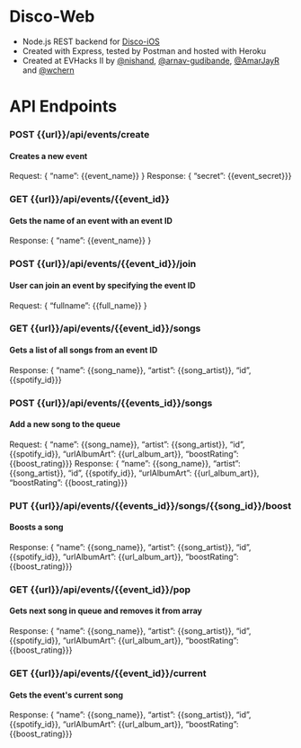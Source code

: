 # Disco-Web

- Node.js REST backend for [Disco-iOS](https://github.com/AmarJayR/DiscoParty-iOS)
- Created with Express, tested by Postman and hosted with Heroku
- Created at EVHacks II by [@nishand](https://github.com/nishand), [@arnav-gudibande](https://github.com/nishand), [@AmarJayR](https://github.com/AmarJayR) and [@wchern](https://github.com/wchern)

# API Endpoints

### POST {{url}}/api/events/create
#### Creates a new event

Request: { “name”: {{event_name}} }
Response: { “secret”: {{event_secret}}}


### GET {{url}}/api/events/{{event_id}}
#### Gets the name of an event with an event ID

Response: { “name”: {{event_name}} }


### POST {{url}}/api/events/{{event_id}}/join
#### User can join an event by specifying the event ID

Request: { “fullname”: {{full_name}} }


### GET {{url}}/api/events/{{event_id}}/songs
#### Gets a list of all songs from an event ID

Response: { “name”: {{song_name}}, “artist”: {{song_artist}}, “id”, {{spotify_id}}}


### POST {{url}}/api/events/{{events_id}}/songs
#### Add a new song to the queue

Request: { “name”: {{song_name}}, “artist”: {{song_artist}}, “id”, {{spotify_id}}, “urlAlbumArt”: {{url_album_art}}, “boostRating”: {{boost_rating}}}
Response: { “name”: {{song_name}}, “artist”: {{song_artist}}, “id”, {{spotify_id}}, “urlAlbumArt”: {{url_album_art}}, “boostRating”: {{boost_rating}}}


### PUT {{url}}/api/events/{{events_id}}/songs/{{song_id}}/boost
#### Boosts a song

Response: { “name”: {{song_name}}, “artist”: {{song_artist}}, “id”, {{spotify_id}}, “urlAlbumArt”: {{url_album_art}}, “boostRating”: {{boost_rating}}}

### GET {{url}}/api/events/{{event_id}}/pop
#### Gets next song in queue and removes it from array

Response: { “name”: {{song_name}}, “artist”: {{song_artist}}, “id”, {{spotify_id}}, “urlAlbumArt”: {{url_album_art}}, “boostRating”: {{boost_rating}}}


### GET {{url}}/api/events/{{event_id}}/current
#### Gets the event's current song

Response: { “name”: {{song_name}}, “artist”: {{song_artist}}, “id”, {{spotify_id}}, “urlAlbumArt”: {{url_album_art}}, “boostRating”: {{boost_rating}}}
